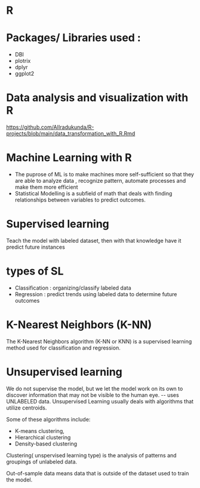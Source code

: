# R

# Packages/ Libraries used :

- DBI
- plotrix
- dplyr
- ggplot2


# Data analysis and visualization with R

https://github.com/AIIradukunda/R-projects/blob/main/data_transformation_with_R.Rmd

# Machine Learning with R

- The puprose of ML is to make machines more self-sufficient so that they are able to analyze data , recognize pattern, automate processes and make them more efficient 
- Statistical Modelling is a subfield of math that deals with finding relationships between
variables to predict outcomes.

# Supervised learning

Teach the model with labeled dataset, then with that knowledge have it predict future instances

#  types of SL

- Classification : organizing/classify labeled data
- Regression : predict trends using labeled data to determine future outcomes
#   K-Nearest Neighbors (K-NN)
The K-Nearest Neighbors algorithm (K-NN or KNN) is a supervised learning method used for classification and regression.
  
# Unsupervised learning

We do not supervise the model, but we let the model work on its own to discover information that may not be visible to the human eye.  -- uses UNLABELED data.
Unsupervised Learning usually deals with algorithms that utilize centroids.

Some of these algorithms include:
-  K-means clustering,
-  Hierarchical clustering
- Density-based clustering

Clustering( unspervised learning type) is the analysis of patterns and groupings of unlabeled data.

Out-of-sample data means data that is outside of the dataset used to train the model.
